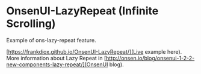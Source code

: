 # OnsenUI-LazyRepeat (Infinite Scrolling)
Example of ons-lazy-repeat feature.

[https://frankdiox.github.io/OnsenUI-LazyRepeat/](Live example here). More information about Lazy Repeat in [http://onsen.io/blog/onsenui-1-2-2-new-components-lazy-repeat/](OnsenUI blog).